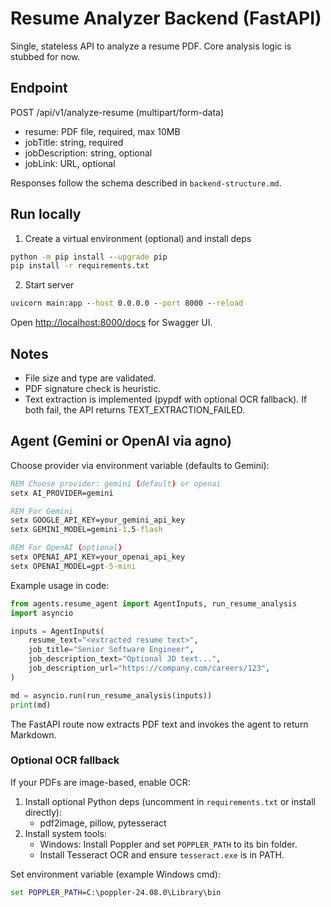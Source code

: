 # Resume Analyzer Backend (FastAPI)

Single, stateless API to analyze a resume PDF. Core analysis logic is stubbed for now.

## Endpoint

POST /api/v1/analyze-resume (multipart/form-data)

- resume: PDF file, required, max 10MB
- jobTitle: string, required
- jobDescription: string, optional
- jobLink: URL, optional

Responses follow the schema described in `backend-structure.md`.

## Run locally

1. Create a virtual environment (optional) and install deps

```cmd
python -m pip install --upgrade pip
pip install -r requirements.txt
```

2. Start server

```cmd
uvicorn main:app --host 0.0.0.0 --port 8000 --reload
```

Open <http://localhost:8000/docs> for Swagger UI.

## Notes

- File size and type are validated.
- PDF signature check is heuristic.
- Text extraction is implemented (pypdf with optional OCR fallback). If both fail, the API returns TEXT_EXTRACTION_FAILED.

## Agent (Gemini or OpenAI via agno)

Choose provider via environment variable (defaults to Gemini):

```cmd
REM Choose provider: gemini (default) or openai
setx AI_PROVIDER=gemini

REM For Gemini
setx GOOGLE_API_KEY=your_gemini_api_key
setx GEMINI_MODEL=gemini-1.5-flash

REM For OpenAI (optional)
setx OPENAI_API_KEY=your_openai_api_key
setx OPENAI_MODEL=gpt-5-mini
```

Example usage in code:

```python
from agents.resume_agent import AgentInputs, run_resume_analysis
import asyncio

inputs = AgentInputs(
	resume_text="<extracted resume text>",
	job_title="Senior Software Engineer",
	job_description_text="Optional JD text...",
	job_description_url="https://company.com/careers/123",
)

md = asyncio.run(run_resume_analysis(inputs))
print(md)
```

The FastAPI route now extracts PDF text and invokes the agent to return Markdown.

### Optional OCR fallback

If your PDFs are image-based, enable OCR:

1. Install optional Python deps (uncomment in `requirements.txt` or install directly):
   - pdf2image, pillow, pytesseract
2. Install system tools:
   - Windows: Install Poppler and set `POPPLER_PATH` to its bin folder.
   - Install Tesseract OCR and ensure `tesseract.exe` is in PATH.

Set environment variable (example Windows cmd):

```cmd
set POPPLER_PATH=C:\poppler-24.08.0\Library\bin
```
